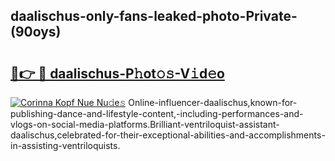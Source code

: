 ## daalischus-only-fans​-leaked-photo​-Private-(90oys)


# <h2><a href="https://mediaupload.pro?title=daalischus&ref=git">🔗👉 🔴 daalischus-P𝚑ot𝚘𝚜-V𝚒d𝚎o</a></h2>

[![Corinna Kopf Nue Nu𝚍e𝚜](https://i.imgur.com/0qMVB7G.gif)](https://mediaupload.pro?title=daalischus&ref=git)
Online-influencer-daalischus,known-for-publishing-dance-and-lifestyle-content,-including-performances-and-vlogs-on-social-media-platforms.Brilliant-ventriloquist-assistant-daalischus,celebrated-for-their-exceptional-abilities-and-accomplishments-in-assisting-ventriloquists.  